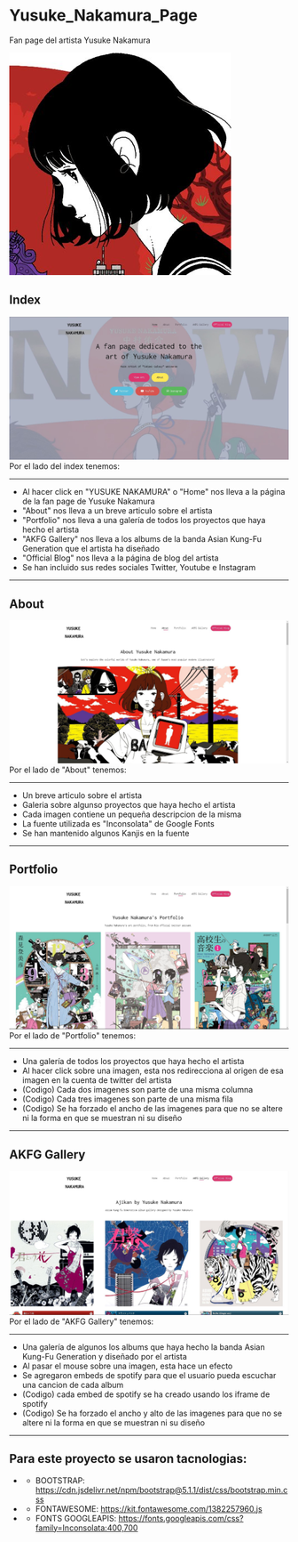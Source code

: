 # Yusuke_Nakamura_Page
Fan page del artista Yusuke Nakamura

![Nakamura Logo](https://github.com/Laminatotensei/Yusuke_Nakamura_Page/blob/main/icono.jpg)

## Index
![Index](https://github.com/Laminatotensei/Yusuke_Nakamura_Page/blob/main/IMAGES/readme/1.JPG)
Por el lado del index tenemos:
***
* Al hacer click en "YUSUKE NAKAMURA" o "Home" nos lleva a la página de la fan page de Yusuke Nakamura
* "About" nos lleva a un breve articulo sobre el artista
* "Portfolio" nos lleva a una galería de todos los proyectos que haya hecho el artista
* "AKFG Gallery" nos lleva a los albums de la banda Asian Kung-Fu Generation que el artista ha diseñado
* "Official Blog" nos lleva a la página de blog del artista
* Se han incluido sus redes sociales Twitter, Youtube e Instagram
***

## About
![About](https://github.com/Laminatotensei/Yusuke_Nakamura_Page/blob/main/IMAGES/readme/2.JPG)
Por el lado de "About" tenemos:
***
* Un breve articulo sobre el artista
* Galeria sobre algunso proyectos que haya hecho el artista
* Cada imagen contiene un pequeña descripcion de la misma
* La fuente utilizada es "Inconsolata" de Google Fonts
* Se han mantenido algunos Kanjis en la fuente
***

## Portfolio
![Portfolio](https://github.com/Laminatotensei/Yusuke_Nakamura_Page/blob/main/IMAGES/readme/3.JPG)
Por el lado de "Portfolio" tenemos:
***
* Una galería de todos los proyectos que haya hecho el artista
* Al hacer click sobre una imagen, esta nos redirecciona al origen de esa imagen en la cuenta de twitter del artista
* (Codigo) Cada dos imagenes son parte de una misma columna
* (Codigo) Cada tres imagenes son parte de una misma fila
* (Codigo) Se ha forzado el ancho de las imagenes para que no se altere ni la forma en que se muestran ni su diseño
***

## AKFG Gallery
![AKFG Gallery](https://github.com/Laminatotensei/Yusuke_Nakamura_Page/blob/main/IMAGES/readme/4.JPG)
Por el lado de "AKFG Gallery" tenemos:
***
* Una galería de algunos los albums que haya hecho la banda Asian Kung-Fu Generation y diseñado por el artista
* Al pasar el mouse sobre una imagen, esta hace un efecto
* Se agregaron embeds de spotify para que el usuario pueda escuchar una cancion de cada album
* (Codigo) cada embed de spotify se ha creado usando los iframe de spotify
* (Codigo) Se ha forzado el ancho y alto de las imagenes para que no se altere ni la forma en que se muestran ni su diseño
***

## Para este proyecto se usaron tacnologias:
* - BOOTSTRAP: https://cdn.jsdelivr.net/npm/bootstrap@5.1.1/dist/css/bootstrap.min.css
* - FONTAWESOME: https://kit.fontawesome.com/1382257960.js
* - FONTS GOOGLEAPIS: https://fonts.googleapis.com/css?family=Inconsolata:400,700
